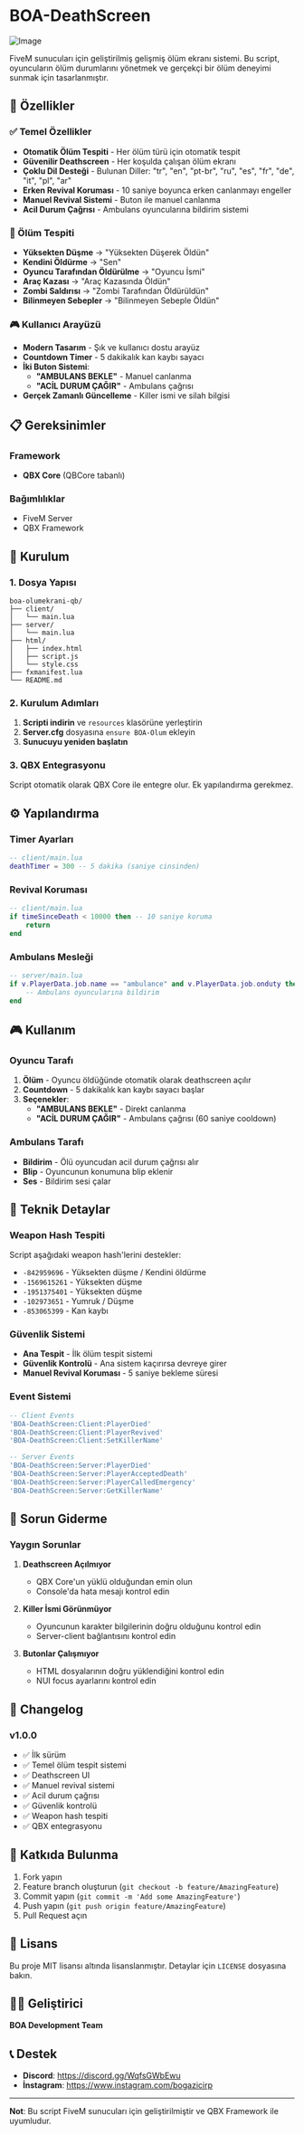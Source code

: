 # BOA-DeathScreen

![Image](https://github.com/user-attachments/assets/fe660d17-1334-400a-aa3b-64f9fc67f81e)

FiveM sunucuları için geliştirilmiş gelişmiş ölüm ekranı sistemi. Bu script, oyuncuların ölüm durumlarını yönetmek ve gerçekçi bir ölüm deneyimi sunmak için tasarlanmıştır.

## 🌟 Özellikler

### ✅ Temel Özellikler
- **Otomatik Ölüm Tespiti** - Her ölüm türü için otomatik tespit
- **Güvenilir Deathscreen** - Her koşulda çalışan ölüm ekranı
- **Çoklu Dil Desteği** - Bulunan Diller: "tr", "en", "pt-br", "ru", "es", "fr", "de", "it", "pl", "ar"
- **Erken Revival Koruması** - 10 saniye boyunca erken canlanmayı engeller
- **Manuel Revival Sistemi** - Buton ile manuel canlanma
- **Acil Durum Çağrısı** - Ambulans oyuncularına bildirim sistemi

### 🎯 Ölüm Tespiti
- **Yüksekten Düşme** → "Yüksekten Düşerek Öldün"
- **Kendini Öldürme** → "Sen"
- **Oyuncu Tarafından Öldürülme** → "Oyuncu İsmi"
- **Araç Kazası** → "Araç Kazasında Öldün"
- **Zombi Saldırısı** → "Zombi Tarafından Öldürüldün"
- **Bilinmeyen Sebepler** → "Bilinmeyen Sebeple Öldün"

### 🎮 Kullanıcı Arayüzü
- **Modern Tasarım** - Şık ve kullanıcı dostu arayüz
- **Countdown Timer** - 5 dakikalık kan kaybı sayacı
- **İki Buton Sistemi**:
  - **"AMBULANS BEKLE"** - Manuel canlanma
  - **"ACİL DURUM ÇAĞIR"** - Ambulans çağrısı
- **Gerçek Zamanlı Güncelleme** - Killer ismi ve silah bilgisi

## 📋 Gereksinimler

### Framework
- **QBX Core** (QBCore tabanlı)

### Bağımlılıklar
- FiveM Server
- QBX Framework

## 🚀 Kurulum

### 1. Dosya Yapısı
```
boa-olumekrani-qb/
├── client/
│   └── main.lua
├── server/
│   └── main.lua
├── html/
│   ├── index.html
│   ├── script.js
│   └── style.css
├── fxmanifest.lua
└── README.md
```

### 2. Kurulum Adımları
1. **Scripti indirin** ve `resources` klasörüne yerleştirin
2. **Server.cfg** dosyasına `ensure BOA-Olum` ekleyin
3. **Sunucuyu yeniden başlatın**

### 3. QBX Entegrasyonu
Script otomatik olarak QBX Core ile entegre olur. Ek yapılandırma gerekmez.

## ⚙️ Yapılandırma

### Timer Ayarları
```lua
-- client/main.lua
deathTimer = 300 -- 5 dakika (saniye cinsinden)
```

### Revival Koruması
```lua
-- client/main.lua
if timeSinceDeath < 10000 then -- 10 saniye koruma
    return
end
```

### Ambulans Mesleği
```lua
-- server/main.lua
if v.PlayerData.job.name == "ambulance" and v.PlayerData.job.onduty then
    -- Ambulans oyuncularına bildirim
end
```

## 🎮 Kullanım

### Oyuncu Tarafı
1. **Ölüm** - Oyuncu öldüğünde otomatik olarak deathscreen açılır
2. **Countdown** - 5 dakikalık kan kaybı sayacı başlar
3. **Seçenekler**:
   - **"AMBULANS BEKLE"** - Direkt canlanma
   - **"ACİL DURUM ÇAĞIR"** - Ambulans çağrısı (60 saniye cooldown)

### Ambulans Tarafı
- **Bildirim** - Ölü oyuncudan acil durum çağrısı alır
- **Blip** - Oyuncunun konumuna blip eklenir
- **Ses** - Bildirim sesi çalar

## 🔧 Teknik Detaylar

### Weapon Hash Tespiti
Script aşağıdaki weapon hash'lerini destekler:
- `-842959696` - Yüksekten düşme / Kendini öldürme
- `-1569615261` - Yüksekten düşme
- `-1951375401` - Yüksekten düşme
- `-102973651` - Yumruk / Düşme
- `-853065399` - Kan kaybı

### Güvenlik Sistemi
- **Ana Tespit** - İlk ölüm tespit sistemi
- **Güvenlik Kontrolü** - Ana sistem kaçırırsa devreye girer
- **Manuel Revival Koruması** - 5 saniye bekleme süresi

### Event Sistemi
```lua
-- Client Events
'BOA-DeathScreen:Client:PlayerDied'
'BOA-DeathScreen:Client:PlayerRevived'
'BOA-DeathScreen:Client:SetKillerName'

-- Server Events
'BOA-DeathScreen:Server:PlayerDied'
'BOA-DeathScreen:Server:PlayerAcceptedDeath'
'BOA-DeathScreen:Server:PlayerCalledEmergency'
'BOA-DeathScreen:Server:GetKillerName'
```

## 🐛 Sorun Giderme

### Yaygın Sorunlar
1. **Deathscreen Açılmıyor**
   - QBX Core'un yüklü olduğundan emin olun
   - Console'da hata mesajı kontrol edin

2. **Killer İsmi Görünmüyor**
   - Oyuncunun karakter bilgilerinin doğru olduğunu kontrol edin
   - Server-client bağlantısını kontrol edin

3. **Butonlar Çalışmıyor**
   - HTML dosyalarının doğru yüklendiğini kontrol edin
   - NUI focus ayarlarını kontrol edin

## 📝 Changelog

### v1.0.0
- ✅ İlk sürüm
- ✅ Temel ölüm tespit sistemi
- ✅ Deathscreen UI
- ✅ Manuel revival sistemi
- ✅ Acil durum çağrısı
- ✅ Güvenlik kontrolü
- ✅ Weapon hash tespiti
- ✅ QBX entegrasyonu

## 🤝 Katkıda Bulunma

1. Fork yapın
2. Feature branch oluşturun (`git checkout -b feature/AmazingFeature`)
3. Commit yapın (`git commit -m 'Add some AmazingFeature'`)
4. Push yapın (`git push origin feature/AmazingFeature`)
5. Pull Request açın

## 📄 Lisans

Bu proje MIT lisansı altında lisanslanmıştır. Detaylar için `LICENSE` dosyasına bakın.

## 👨‍💻 Geliştirici

**BOA Development Team**

## 📞 Destek

- **Discord**: https://discord.gg/WqfsGWbEwu
- **İnstagram**: https://www.instagram.com/bogazicirp

---

**Not**: Bu script FiveM sunucuları için geliştirilmiştir ve QBX Framework ile uyumludur.




